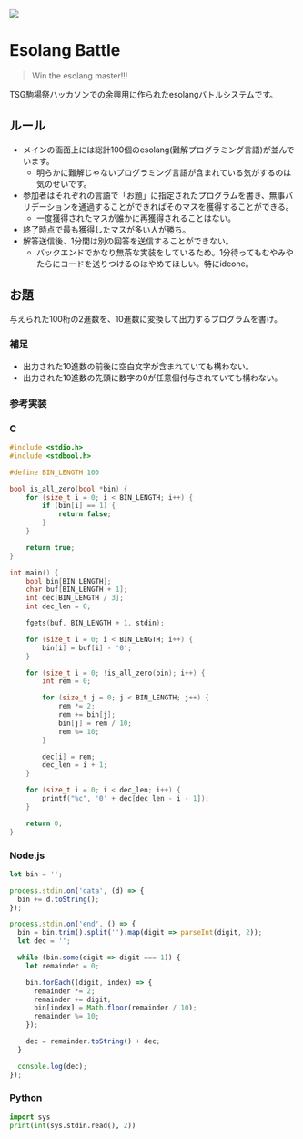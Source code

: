 ![](https://i.imgur.com/RX2OjpL.png)

# Esolang Battle

> Win the esolang master!!!

TSG駒場祭ハッカソンでの余興用に作られたesolangバトルシステムです。

## ルール

* メインの画面上には総計100個のesolang(難解プログラミング言語)が並んでいます。
	* 明らかに難解じゃないプログラミング言語が含まれている気がするのは気のせいです。
* 参加者はそれぞれの言語で「お題」に指定されたプログラムを書き、無事バリデーションを通過することができればそのマスを獲得することができる。
	* 一度獲得されたマスが誰かに再獲得されることはない。
* 終了時点で最も獲得したマスが多い人が勝ち。
* 解答送信後、1分間は別の回答を送信することができない。
	* バックエンドでかなり無茶な実装をしているため。1分待ってもむやみやたらにコードを送りつけるのはやめてほしい。特にideone。

## お題

与えられた100桁の2進数を、10進数に変換して出力するプログラムを書け。

### 補足

* 出力された10進数の前後に空白文字が含まれていても構わない。
* 出力された10進数の先頭に数字の0が任意個付与されていても構わない。

### 参考実装

### C

```c
#include <stdio.h>
#include <stdbool.h>

#define BIN_LENGTH 100

bool is_all_zero(bool *bin) {
	for (size_t i = 0; i < BIN_LENGTH; i++) {
		if (bin[i] == 1) {
			return false;
		}
	}

	return true;
}

int main() {
	bool bin[BIN_LENGTH];
	char buf[BIN_LENGTH + 1];
	int dec[BIN_LENGTH / 3];
	int dec_len = 0;

	fgets(buf, BIN_LENGTH + 1, stdin);

	for (size_t i = 0; i < BIN_LENGTH; i++) {
		bin[i] = buf[i] - '0';
	}

	for (size_t i = 0; !is_all_zero(bin); i++) {
		int rem = 0;

		for (size_t j = 0; j < BIN_LENGTH; j++) {
			rem *= 2;
			rem += bin[j];
			bin[j] = rem / 10;
			rem %= 10;
		}

		dec[i] = rem;
		dec_len = i + 1;
	}

	for (size_t i = 0; i < dec_len; i++) {
		printf("%c", '0' + dec[dec_len - i - 1]);
	}

	return 0;
}
```

### Node.js

```js
let bin = '';

process.stdin.on('data', (d) => {
  bin += d.toString();
});

process.stdin.on('end', () => {
  bin = bin.trim().split('').map(digit => parseInt(digit, 2));
  let dec = '';

  while (bin.some(digit => digit === 1)) {
    let remainder = 0;

    bin.forEach((digit, index) => {
      remainder *= 2;
      remainder += digit;
      bin[index] = Math.floor(remainder / 10);
      remainder %= 10;
    });

    dec = remainder.toString() + dec;
  }

  console.log(dec);
});
```

### Python

```python
import sys
print(int(sys.stdin.read(), 2))
```
